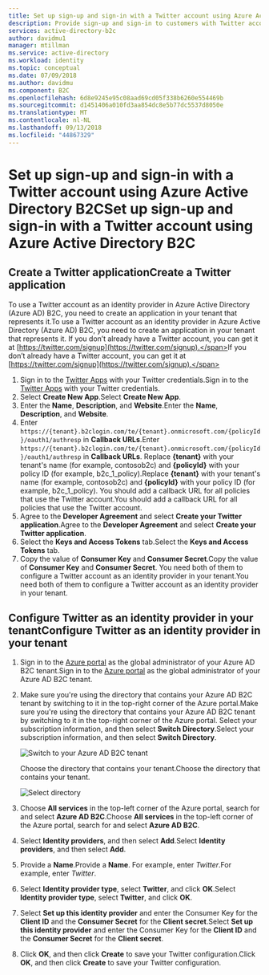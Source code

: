 ```yaml
---
title: Set up sign-up and sign-in with a Twitter account using Azure Active Directory B2C | Microsoft Docs
description: Provide sign-up and sign-in to customers with Twitter accounts in your applications using Azure Active Directory B2C.
services: active-directory-b2c
author: davidmu1
manager: mtillman
ms.service: active-directory
ms.workload: identity
ms.topic: conceptual
ms.date: 07/09/2018
ms.author: davidmu
ms.component: B2C
ms.openlocfilehash: 6d8e9245e95c08aad69cd05f338b6260e554469b
ms.sourcegitcommit: d1451406a010fd3aa854dc8e5b77dc5537d8050e
ms.translationtype: MT
ms.contentlocale: nl-NL
ms.lasthandoff: 09/13/2018
ms.locfileid: "44867329"
---
```

# <a name="set-up-sign-up-and-sign-in-with-a-twitter-account-using-azure-active-directory-b2c"></a><span data-ttu-id="69256-103">Set up sign-up and sign-in with a Twitter account using Azure Active Directory B2C</span><span class="sxs-lookup"><span data-stu-id="69256-103">Set up sign-up and sign-in with a Twitter account using Azure Active Directory B2C</span></span>

## <a name="create-a-twitter-application"></a><span data-ttu-id="69256-104">Create a Twitter application</span><span class="sxs-lookup"><span data-stu-id="69256-104">Create a Twitter application</span></span>

<span data-ttu-id="69256-105">To use a Twitter account as an identity provider in Azure Active Directory (Azure AD) B2C, you need to create an application in your tenant that represents it.</span><span class="sxs-lookup"><span data-stu-id="69256-105">To use a Twitter account as an identity provider in Azure Active Directory (Azure AD) B2C, you need to create an application in your tenant that represents it.</span></span> <span data-ttu-id="69256-106">If you don’t already have a Twitter account, you can get it at [https://twitter.com/signup](https://twitter.com/signup).</span><span class="sxs-lookup"><span data-stu-id="69256-106">If you don’t already have a Twitter account, you can get it at [https://twitter.com/signup](https://twitter.com/signup).</span></span>

1. <span data-ttu-id="69256-107">Sign in to the [Twitter Apps](https://apps.twitter.com/) with your Twitter credentials.</span><span class="sxs-lookup"><span data-stu-id="69256-107">Sign in to the [Twitter Apps](https://apps.twitter.com/) with your Twitter credentials.</span></span>
2. <span data-ttu-id="69256-108">Select **Create New App**.</span><span class="sxs-lookup"><span data-stu-id="69256-108">Select **Create New App**.</span></span>
3. <span data-ttu-id="69256-109">Enter the **Name**, **Description**, and **Website**.</span><span class="sxs-lookup"><span data-stu-id="69256-109">Enter the **Name**, **Description**, and **Website**.</span></span>
4. <span data-ttu-id="69256-110">Enter `https://{tenant}.b2clogin.com/te/{tenant}.onmicrosoft.com/{policyId}/oauth1/authresp` in **Callback URLs**.</span><span class="sxs-lookup"><span data-stu-id="69256-110">Enter `https://{tenant}.b2clogin.com/te/{tenant}.onmicrosoft.com/{policyId}/oauth1/authresp` in **Callback URLs**.</span></span> <span data-ttu-id="69256-111">Replace **{tenant}** with your tenant's name (for example, contosob2c) and **{policyId}** with your policy ID (for example, b2c_1_policy).</span><span class="sxs-lookup"><span data-stu-id="69256-111">Replace **{tenant}** with your tenant's name (for example, contosob2c) and **{policyId}** with your policy ID (for example, b2c_1_policy).</span></span> <span data-ttu-id="69256-112">You should add a callback URL for all policies that use the Twitter account.</span><span class="sxs-lookup"><span data-stu-id="69256-112">You should add a callback URL for all policies that use the Twitter account.</span></span> 
5. <span data-ttu-id="69256-113">Agree to the **Developer Agreement** and select **Create your Twitter application**.</span><span class="sxs-lookup"><span data-stu-id="69256-113">Agree to the **Developer Agreement** and select **Create your Twitter application**.</span></span>
7. <span data-ttu-id="69256-114">Select the **Keys and Access Tokens** tab.</span><span class="sxs-lookup"><span data-stu-id="69256-114">Select the **Keys and Access Tokens** tab.</span></span>
8. <span data-ttu-id="69256-115">Copy the value of **Consumer Key** and **Consumer Secret**.</span><span class="sxs-lookup"><span data-stu-id="69256-115">Copy the value of **Consumer Key** and **Consumer Secret**.</span></span> <span data-ttu-id="69256-116">You need both of them to configure a Twitter account as an identity provider in your tenant.</span><span class="sxs-lookup"><span data-stu-id="69256-116">You need both of them to configure a Twitter account as an identity provider in your tenant.</span></span>

## <a name="configure-twitter-as-an-identity-provider-in-your-tenant"></a><span data-ttu-id="69256-117">Configure Twitter as an identity provider in your tenant</span><span class="sxs-lookup"><span data-stu-id="69256-117">Configure Twitter as an identity provider in your tenant</span></span>

1. <span data-ttu-id="69256-118">Sign in to the [Azure portal](https://portal.azure.com/) as the global administrator of your Azure AD B2C tenant.</span><span class="sxs-lookup"><span data-stu-id="69256-118">Sign in to the [Azure portal](https://portal.azure.com/) as the global administrator of your Azure AD B2C tenant.</span></span>
2. <span data-ttu-id="69256-119">Make sure you're using the directory that contains your Azure AD B2C tenant by switching to it in the top-right corner of the Azure portal.</span><span class="sxs-lookup"><span data-stu-id="69256-119">Make sure you're using the directory that contains your Azure AD B2C tenant by switching to it in the top-right corner of the Azure portal.</span></span> <span data-ttu-id="69256-120">Select your subscription information, and then select **Switch Directory**.</span><span class="sxs-lookup"><span data-stu-id="69256-120">Select your subscription information, and then select **Switch Directory**.</span></span> 

    ![Switch to your Azure AD B2C tenant](./media/active-directory-b2c-setup-twitter-app/switch-directories.png)

    <span data-ttu-id="69256-122">Choose the directory that contains your tenant.</span><span class="sxs-lookup"><span data-stu-id="69256-122">Choose the directory that contains your tenant.</span></span>

    ![Select directory](./media/active-directory-b2c-setup-twitter-app/select-directory.png)

3. <span data-ttu-id="69256-124">Choose **All services** in the top-left corner of the Azure portal, search for and select **Azure AD B2C**.</span><span class="sxs-lookup"><span data-stu-id="69256-124">Choose **All services** in the top-left corner of the Azure portal, search for and select **Azure AD B2C**.</span></span>
4. <span data-ttu-id="69256-125">Select **Identity providers**, and then select **Add**.</span><span class="sxs-lookup"><span data-stu-id="69256-125">Select **Identity providers**, and then select **Add**.</span></span>
5. <span data-ttu-id="69256-126">Provide a **Name**.</span><span class="sxs-lookup"><span data-stu-id="69256-126">Provide a **Name**.</span></span> <span data-ttu-id="69256-127">For example, enter *Twitter*.</span><span class="sxs-lookup"><span data-stu-id="69256-127">For example, enter *Twitter*.</span></span>
6. <span data-ttu-id="69256-128">Select **Identity provider type**, select **Twitter**, and click **OK**.</span><span class="sxs-lookup"><span data-stu-id="69256-128">Select **Identity provider type**, select **Twitter**, and click **OK**.</span></span>
7. <span data-ttu-id="69256-129">Select **Set up this identity provider** and enter the Consumer Key for the **Client ID** and the **Consumer Secret** for the **Client secret**.</span><span class="sxs-lookup"><span data-stu-id="69256-129">Select **Set up this identity provider** and enter the Consumer Key for the **Client ID** and the **Consumer Secret** for the **Client secret**.</span></span>
8. <span data-ttu-id="69256-130">Click **OK**, and then click **Create** to save your Twitter configuration.</span><span class="sxs-lookup"><span data-stu-id="69256-130">Click **OK**, and then click **Create** to save your Twitter configuration.</span></span>